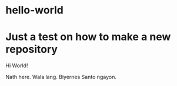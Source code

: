 # hello-world
# Just a test on how to make a new repository

Hi World!

Nath here. Wala lang. Biyernes Santo ngayon.
